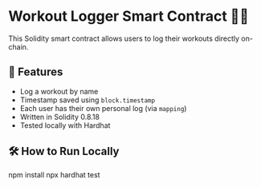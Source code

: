 # Workout Logger Smart Contract 🏋️‍♂️

This Solidity smart contract allows users to log their workouts directly on-chain.

## 🚀 Features

- Log a workout by name
- Timestamp saved using `block.timestamp`
- Each user has their own personal log (via `mapping`)
- Written in Solidity 0.8.18
- Tested locally with Hardhat

## 🛠 How to Run Locally
npm install
npx hardhat test

